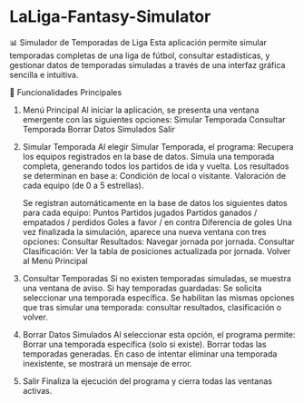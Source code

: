 # LaLiga-Fantasy-Simulator
📊 Simulador de Temporadas de Liga
  Esta aplicación permite simular temporadas completas de una liga de fútbol, consultar estadísticas, y gestionar datos de temporadas simuladas a través de una interfaz gráfica sencilla e intuitiva.
  
🚀 Funcionalidades Principales
1. Menú Principal
Al iniciar la aplicación, se presenta una ventana emergente con las siguientes opciones:
    Simular Temporada
    Consultar Temporada
    Borrar Datos Simulados
    Salir

2. Simular Temporada
Al elegir Simular Temporada, el programa:
    Recupera los equipos registrados en la base de datos.
    Simula una temporada completa, generando todos los partidos de ida y vuelta.
    Los resultados se determinan en base a:
        Condición de local o visitante.
        Valoración de cada equipo (de 0 a 5 estrellas).

    Se registran automáticamente en la base de datos los siguientes datos para cada equipo:
        Puntos
        Partidos jugados
        Partidos ganados / empatados / perdidos
        Goles a favor / en contra
        Diferencia de goles
Una vez finalizada la simulación, aparece una nueva ventana con tres opciones:
    Consultar Resultados: Navegar jornada por jornada.
    Consultar Clasificación: Ver la tabla de posiciones actualizada por jornada.
    Volver al Menú Principal

3. Consultar Temporadas
    Si no existen temporadas simuladas, se muestra una ventana de aviso.
    Si hay temporadas guardadas:
        Se solicita seleccionar una temporada específica.
        Se habilitan las mismas opciones que tras simular una temporada: consultar resultados, clasificación o volver.

4. Borrar Datos Simulados
Al seleccionar esta opción, el programa permite:
    Borrar una temporada específica (solo si existe).
    Borrar todas las temporadas generadas.
En caso de intentar eliminar una temporada inexistente, se mostrará un mensaje de error.

6. Salir
Finaliza la ejecución del programa y cierra todas las ventanas activas.

